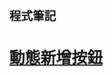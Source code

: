 ## 程式筆記
# [動態新增按鈕](https://github.com/JJtopink/program_note/blob/master/%E5%8B%95%E6%85%8B%E6%96%B0%E5%A2%9E%E6%8C%89%E9%88%95.md)


